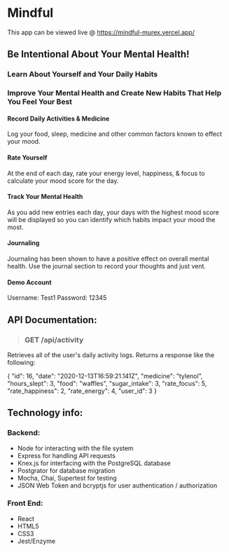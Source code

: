 # Mindful
This app can be viewed live @ https://mindful-murex.vercel.app/

## Be Intentional About Your Mental Health!
### Learn About Yourself and Your Daily Habits
### Improve Your Mental Health and Create New Habits That Help You Feel Your Best
#### Record Daily Activities & Medicine
Log your food, sleep, medicine and other common factors known to effect your mood.
#### Rate Yourself 
At the end of each day, rate your energy level, happiness, & focus to calculate your mood score for the day.
#### Track Your Mental Health 
As you add new entries each day, your days with the highest mood score will be displayed so you can identify which habits impact your mood the most.
#### Journaling
Journaling has been shown to have a positive effect on overall mental health. Use the journal section to record your thoughts and just vent.

#### Demo Account
Username: Test1 
Password: 12345


## API Documentation:
> ### GET /api/activity 
Retrieves all of the user's daily activity logs. Returns a response like the following:

 {
        "id": 16,
        "date": "2020-12-13T16:59:21.141Z",
        "medicine": "tylenol",
        "hours_slept": 3,
        "food": "waffles",
        "sugar_intake": 3,
        "rate_focus": 5,
        "rate_happiness": 2,
        "rate_energy": 4,
        "user_id": 3
    }

## Technology info:
### Backend: 
<ul>
<li>Node for interacting with the file system</li> 
<li>Express for handling API requests</li> 
<li>Knex.js for interfacing with the PostgreSQL database</li> 
<li>Postgrator for database migration</li> 
<li>Mocha, Chai, Supertest for testing</li> 
<li>JSON Web Token and bcryptjs for user authentication / authorization</li> 
</ul>

### Front End:
<ul>
<li>React</li> 
<li>HTML5</li> 
<li>CSS3</li> 
<li>Jest/Enzyme</li> 
</ul>
